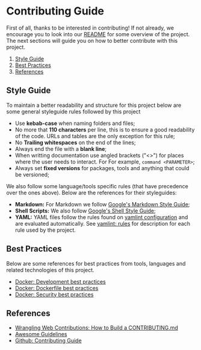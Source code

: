 # Contributing Guide

First of all, thanks to be interested in contributing! If not already, we encourage you to look into our
[README](README.md) for some overview of the project. The next sections will guide you on how to better
contribute with this project.

1. [Style Guide](#style-guide)
1. [Best Practices](#best-practices)
1. [References](#references)

## Style Guide

To maintain a better readability and structure for this project below are some general styleguide rules
followed by this project

- Use **kebab-case** when naming folders and files;
- No more that **110 characters** per line, this is to ensure a good readability of the code. URLs and tables
are the only exception for this rule;
- No **Trailing whitespaces** on the end of the lines;
- Always end the file with a **blank line**;
- When writting documentation use angled brackets ("<>") for places where the user needs to interact. For
For example, `command <PARAMETER>`;
- Always set **fixed versions** for packages, tools and anything that could be versioned;

We also follow some language/tools specific rules (that have precedence over the ones above). Below are the
references for their styleguides:

- **Markdown:** For Markdown we follow [Google's Markdown Style Guide](https://google.github.io/styleguide/docguide/style.html);
- **Shell Scripts:** We also follow [Google's Shell Style Guide](https://google.github.io/styleguide/shellguide.html);
- **YAML:** YAML files follow the rules found on [yamlint configuration](.yamllint) and are evaluated
automatically. See [yamlint: rules](https://yamllint.readthedocs.io/en/stable/rules.html) for description for
each rule used by the project.

## Best Practices

Below are some references for best practices from tools, languages and related technologies of this project.

- [Docker: Development best practices](https://docs.docker.com/develop/dev-best-practices/)
- [Docker: Dockerfile best practices](https://docs.docker.com/develop/develop-images/dockerfile_best-practices/)
- [Docker: Security best practices](https://docs.docker.com/develop/security-best-practices/)

## References

- [Wrangling Web Contributions: How to Build a CONTRIBUTING.md](https://mozillascience.github.io/working-open-workshop/contributing/)
- [Awesome Guidelines](https://github.com/Kristories/awesome-guidelines)
- [Github: Contributing Guide](https://github.com/github/docs/blob/main/CONTRIBUTING.md)
